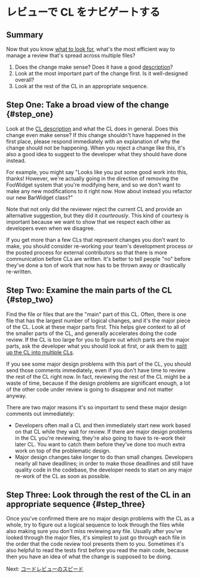 # レビューで CL をナビゲートする



## Summary

Now that you know [what to look for](looking-for.md), what's the most efficient
way to manage a review that's spread across multiple files?

1.  Does the change make sense? Does it have a good
    [description](../developer/cl-descriptions.md)?
2.  Look at the most important part of the change first. Is it well-designed
    overall?
3.  Look at the rest of the CL in an appropriate sequence.

## Step One: Take a broad view of the change {#step_one}

Look at the [CL description](../developer/cl-descriptions.md) and what the CL
does in general. Does this change even make sense? If this change shouldn't have
happened in the first place, please respond immediately with an explanation of
why the change should not be happening. When you reject a change like this, it's
also a good idea to suggest to the developer what they should have done instead.

For example, you might say "Looks like you put some good work into this, thanks!
However, we're actually going in the direction of removing the FooWidget system
that you're modifying here, and so we don't want to make any new modifications
to it right now. How about instead you refactor our new BarWidget class?"

Note that not only did the reviewer reject the current CL and provide an
alternative suggestion, but they did it *courteously*. This kind of courtesy is
important because we want to show that we respect each other as developers even
when we disagree.

If you get more than a few CLs that represent changes you don't want to make,
you should consider re-working your team's development process or the posted
process for external contributors so that there is more communication before CLs
are written. It's better to tell people "no" before they've done a ton of work
that now has to be thrown away or drastically re-written.

## Step Two: Examine the main parts of the CL {#step_two}

Find the file or files that are the "main" part of this CL. Often, there is one
file that has the largest number of logical changes, and it's the major piece of
the CL. Look at these major parts first. This helps give context to all of the
smaller parts of the CL, and generally accelerates doing the code review. If the
CL is too large for you to figure out which parts are the major parts, ask the
developer what you should look at first, or ask them to
[split up the CL into multiple CLs](../developer/small-cls.md).

If you see some major design problems with this part of the CL, you should send
those comments immediately, even if you don't have time to review the rest of
the CL right now. In fact, reviewing the rest of the CL might be a waste of
time, because if the design problems are significant enough, a lot of the other
code under review is going to disappear and not matter anyway.

There are two major reasons it's so important to send these major design
comments out immediately:

-   Developers often mail a CL and then immediately start new work based on that
    CL while they wait for review. If there are major design problems in the CL
    you're reviewing, they're also going to have to re-work their later CL. You
    want to catch them before they've done too much extra work on top of the
    problematic design.
-   Major design changes take longer to do than small changes. Developers nearly
    all have deadlines; in order to make those deadlines and still have quality
    code in the codebase, the developer needs to start on any major re-work of
    the CL as soon as possible.

## Step Three: Look through the rest of the CL in an appropriate sequence {#step_three}

Once you've confirmed there are no major design problems with the CL as a whole,
try to figure out a logical sequence to look through the files while also making
sure you don't miss reviewing any file. Usually after you've looked through the
major files, it's simplest to just go through each file in the order that
the code review tool presents them to you. Sometimes it's also helpful to read the tests
first before you read the main code, because then you have an idea of what the
change is supposed to be doing.

Next: [コードレビューのスピード](speed.md)

